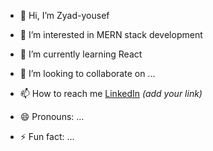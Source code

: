 - 👋 Hi, I’m Zyad-yousef
- 👀 I’m interested in MERN stack development
- 🌱 I’m currently learning React
- 💞️ I’m looking to collaborate on ...
- 📫 How to reach me
  [LinkedIn](https://www.linkedin.com/in/zyad-yousef-5180572a8?utm_source=share&utm_campaign=share_via&utm_content=profile&utm_medium=android_app) *(add your link)*

- 😄 Pronouns: ...
- ⚡ Fun fact: ...

<!---
Zyad-yousef/Zyad-yousef is a ✨ special ✨ repository because its `README.md` (this file) appears on your GitHub profile.
You can click the Preview link to take a look at your changes.
--->
